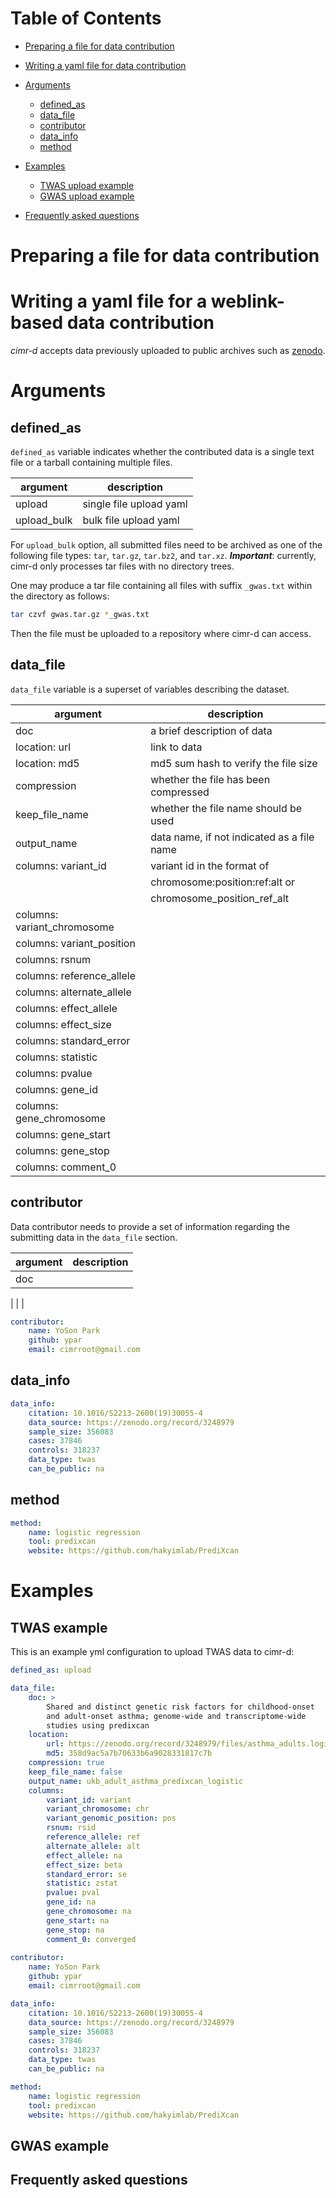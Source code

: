
# Table of Contents

- [Preparing a file for data contribution](#preparing-a-file-for-data-contribution)

- [Writing a yaml file for data contribution](#writing-a-yaml-file-for-data-contribution)

- [Arguments](#arguments)
  - [defined_as](#defined-as)
  - [data_file](#data-file)
  - [contributor](#contributor)
  - [data_info](#data-info)
  - [method](#method)

- [Examples](#examples)
  - [TWAS upload example](#twas-upload-example)
  - [GWAS upload example](#gwas-upload-example)

- [Frequently asked questions](#frequently-asked-questions)



# Preparing a file for data contribution




# Writing a yaml file for a weblink-based data contribution

_cimr-d_ accepts data previously uploaded to public archives such as 
[zenodo](https://zenodo.org/).




# Arguments

## defined_as

`defined_as` variable indicates whether the contributed data is a
single text file or a tarball containing multiple files.


| argument    | description             |
|-------------|-------------------------|
| upload      | single file upload yaml |
| upload_bulk | bulk file upload yaml   |

For `upload_bulk` option, all submitted files need to be archived as 
one of the following file types: `tar`, `tar.gz`, `tar.bz2`, and `tar.xz`.
***Important***: currently, cimr-d only processes tar files with no 
directory trees. 

One may produce a tar file containing all files with suffix `_gwas.txt` within 
the directory as follows:

```bash
tar czvf gwas.tar.gz *_gwas.txt
```

Then the file must be uploaded to a repository where cimr-d can access.



## data_file

`data_file` variable is a superset of variables describing the dataset. 


| argument                    | description                                   |
|-----------------------------|-----------------------------------------------|
| doc                         | a brief description of data                   | 
| location: url               | link to data                                  |
| location: md5               | md5 sum hash to verify the file size          |
| compression                 | whether the file has been compressed          |
| keep_file_name              | whether the file name should be used          |
| output_name                 | data name, if not indicated as a file name    |
| columns: variant_id         | variant id in the format of
|                             | chromosome:position:ref:alt or 
|                             | chromosome_position_ref_alt  
| columns: variant_chromosome | 
| columns: variant_position   | 
| columns: rsnum              | 
| columns: reference_allele   | 
| columns: alternate_allele   | 
| columns: effect_allele      | 
| columns: effect_size        | 
| columns: standard_error     | 
| columns: statistic          | 
| columns: pvalue             | 
| columns: gene_id            | 
| columns: gene_chromosome    | 
| columns: gene_start         | 
| columns: gene_stop          | 
| columns: comment_0          | 




## contributor

Data contributor needs to provide a set of information regarding the 
submitting data in the `data_file` section. 

| argument    | description             |
|-------------|-------------------------|
| doc
|
|
|

```yaml
contributor:
    name: YoSon Park
    github: ypar
    email: cimrroot@gmail.com
```


## data_info 

```yaml
data_info:
    citation: 10.1016/S2213-2600(19)30055-4
    data_source: https://zenodo.org/record/3248979
    sample_size: 356083
    cases: 37846
    controls: 318237
    data_type: twas
    can_be_public: na
```

## method 


```yaml
method:
    name: logistic regression
    tool: predixcan
    website: https://github.com/hakyimlab/PrediXcan 
```


# Examples


## TWAS example
This is an example yml configuration to upload TWAS data to cimr-d:


```yaml
defined_as: upload

data_file:
    doc: >
        Shared and distinct genetic risk factors for childhood-onset 
        and adult-onset asthma; genome-wide and transcriptome-wide 
        studies using predixcan
    location:
        url: https://zenodo.org/record/3248979/files/asthma_adults.logistic.assoc.tsv.gz
        md5: 358d9ac5a7b70633b6a9028331817c7b
    compression: true
    keep_file_name: false
    output_name: ukb_adult_asthma_predixcan_logistic
    columns:
        variant_id: variant
        variant_chromosome: chr
        variant_genomic_position: pos
        rsnum: rsid
        reference_allele: ref
        alternate_allele: alt
        effect_allele: na
        effect_size: beta
        standard_error: se
        statistic: zstat
        pvalue: pval
        gene_id: na
        gene_chromosome: na
        gene_start: na
        gene_stop: na
        comment_0: converged
        
contributor:
    name: YoSon Park
    github: ypar
    email: cimrroot@gmail.com

data_info:
    citation: 10.1016/S2213-2600(19)30055-4
    data_source: https://zenodo.org/record/3248979
    sample_size: 356083
    cases: 37846
    controls: 318237
    data_type: twas
    can_be_public: na

method:
    name: logistic regression
    tool: predixcan
    website: https://github.com/hakyimlab/PrediXcan 
```



## GWAS example





## Frequently asked questions

